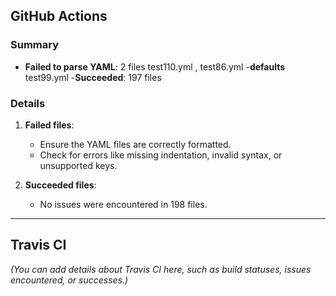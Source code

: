 ## GitHub Actions

### Summary
- **Failed to parse YAML**: 2 files test110.yml , test86.yml
-**defaults** test99.yml
-**Succeeded**: 197 files

### Details
1. **Failed files**:  
   - Ensure the YAML files are correctly formatted.  
   - Check for errors like missing indentation, invalid syntax, or unsupported keys.

2. **Succeeded files**:  
   - No issues were encountered in 198 files.

---

## Travis CI

*(You can add details about Travis CI here, such as build statuses, issues encountered, or successes.)*

